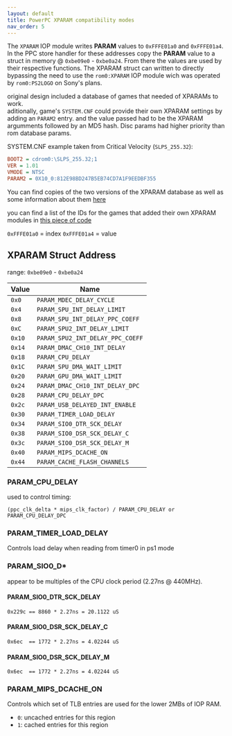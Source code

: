 ```yaml
---
layout: default
title: PowerPC XPARAM compatibility modes
nav_order: 5
---
```


The `XPARAM` IOP module writes **PARAM** values to `0xFFFE01a0` and `0xFFFE01a4`.  
In the PPC store handler for these addresses copy the **PARAM** value to a  
struct in memory @ `0xbe09e0` - `0xbe0a24`. From there the values are used 
by their respective functions. The XPARAM struct can written to directly  
bypassing the need to use the `rom0:XPARAM` IOP module wich was operated by `rom0:PS2LOGO` on Sony's plans.  

original design included a database of games that needed of XPARAMs to work.  
aditionally, game's `SYSTEM.CNF` could provide their own XPARAM settings by adding an `PARAM2` entry. and the value passed had to be the XPARAM argumments followed by an MD5 hash. Disc params had higher priority than rom database params.


SYSTEM.CNF example taken from Critical Velocity (`SLPS_255.32`):
```ini
BOOT2 = cdrom0:\SLPS_255.32;1
VER = 1.01
VMODE = NTSC
PARAM2 = 0X10_0:812E98BD247B5EB74CD7A1F9EEDBF355
```

[^1]: PS3/PS4_emulators: on PS3/PS4 emulated PS2. the `SYSTEM.CNF` entry looked for is `PARAM4`, and the module was renamed to `rom0:XPARAM2`.

You can find copies of the two versions of the XPARAM database as well as some information about them [here](https://github.com/ps2homebrew/Open-PS2-Loader/tree/master/notes/xparam)

you can find a list of the IDs for the games that added their own XPARAM modules in [this piece of code](https://github.com/ps2homebrew/Open-PS2-Loader/blob/master/src/xparam.c#L16-L51)



`0xFFFE01a0` = index
`0xFFFE01a4` = value

## XPARAM Struct Address

range: `0xbe09e0` - `0xbe0a24`

| Value  | Name                             |
| ------ | -------------------------------- |
| `0x0`  | `PARAM_MDEC_DELAY_CYCLE`         |
| `0x4`  | `PARAM_SPU_INT_DELAY_LIMIT`      |
| `0x8`  | `PARAM_SPU_INT_DELAY_PPC_COEFF`  |
| `0xC`  | `PARAM_SPU2_INT_DELAY_LIMIT`     |
| `0x10` | `PARAM_SPU2_INT_DELAY_PPC_COEFF` |
| `0x14` | `PARAM_DMAC_CH10_INT_DELAY`      |
| `0x18` | `PARAM_CPU_DELAY`                |
| `0x1C` | `PARAM_SPU_DMA_WAIT_LIMIT`       |
| `0x20` | `PARAM_GPU_DMA_WAIT_LIMIT`       |
| `0x24` | `PARAM_DMAC_CH10_INT_DELAY_DPC`  |
| `0x28` | `PARAM_CPU_DELAY_DPC`            |
| `0x2c` | `PARAM_USB_DELAYED_INT_ENABLE`   |
| `0x30` | `PARAM_TIMER_LOAD_DELAY`         |
| `0x34` | `PARAM_SIO0_DTR_SCK_DELAY`       |
| `0x38` | `PARAM_SIO0_DSR_SCK_DELAY_C`     |
| `0x3c` | `PARAM_SIO0_DSR_SCK_DELAY_M`     |
| `0x40` | `PARAM_MIPS_DCACHE_ON`           |
| `0x44` | `PARAM_CACHE_FLASH_CHANNELS`     |

### PARAM_CPU_DELAY
used to control timing: 
```
(ppc_clk_delta * mips_clk_factor) / PARAM_CPU_DELAY or PARAM_CPU_DELAY_DPC
```

### PARAM_TIMER_LOAD_DELAY
Controls load delay when reading from timer0 in ps1 mode

### PARAM_SIO0_D* 
appear to be multiples of the CPU clock period (2.27ns @ 440MHz).
#### PARAM_SIO0_DTR_SCK_DELAY
```
0x229c == 8860 * 2.27ns = 20.1122 uS
```
#### PARAM_SIO0_DSR_SCK_DELAY_C
```
0x6ec  == 1772 * 2.27ns = 4.02244 uS
```
#### PARAM_SIO0_DSR_SCK_DELAY_M
```
0x6ec  == 1772 * 2.27ns = 4.02244 uS
```

### PARAM_MIPS_DCACHE_ON
Controls which set of TLB entries are used for the lower 2MBs of IOP RAM.
- `0`: uncached entries for this region
- `1`: cached entries for this region